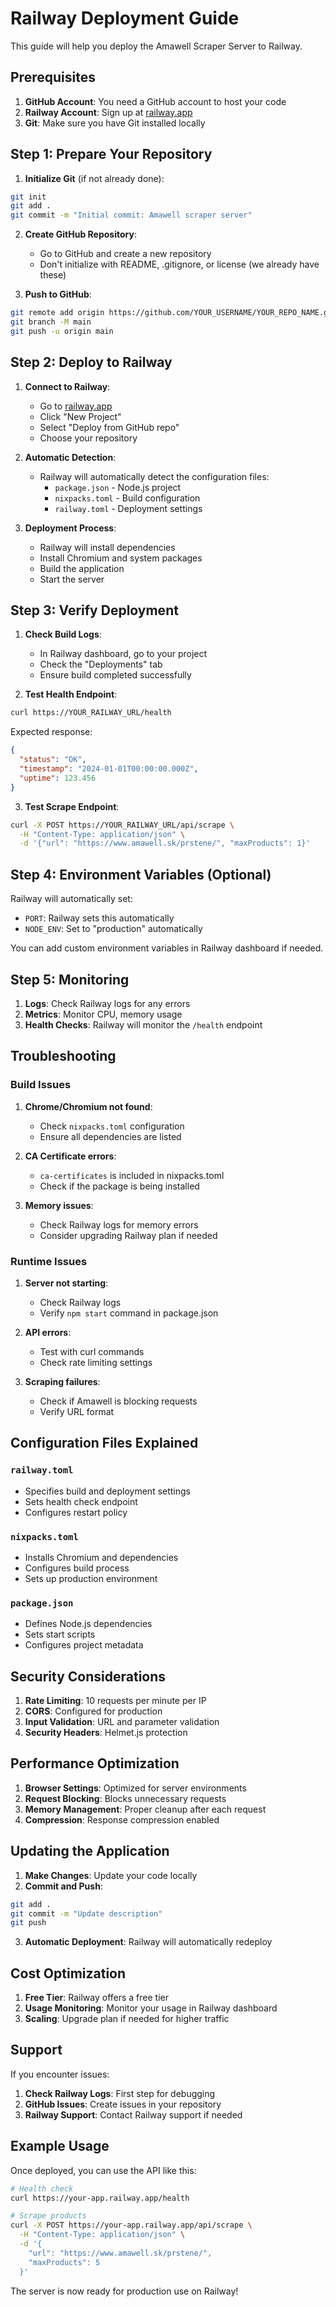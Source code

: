 # Railway Deployment Guide

This guide will help you deploy the Amawell Scraper Server to Railway.

## Prerequisites

1. **GitHub Account**: You need a GitHub account to host your code
2. **Railway Account**: Sign up at [railway.app](https://railway.app)
3. **Git**: Make sure you have Git installed locally

## Step 1: Prepare Your Repository

1. **Initialize Git** (if not already done):
```bash
git init
git add .
git commit -m "Initial commit: Amawell scraper server"
```

2. **Create GitHub Repository**:
   - Go to GitHub and create a new repository
   - Don't initialize with README, .gitignore, or license (we already have these)

3. **Push to GitHub**:
```bash
git remote add origin https://github.com/YOUR_USERNAME/YOUR_REPO_NAME.git
git branch -M main
git push -u origin main
```

## Step 2: Deploy to Railway

1. **Connect to Railway**:
   - Go to [railway.app](https://railway.app)
   - Click "New Project"
   - Select "Deploy from GitHub repo"
   - Choose your repository

2. **Automatic Detection**:
   - Railway will automatically detect the configuration files:
     - `package.json` - Node.js project
     - `nixpacks.toml` - Build configuration
     - `railway.toml` - Deployment settings

3. **Deployment Process**:
   - Railway will install dependencies
   - Install Chromium and system packages
   - Build the application
   - Start the server

## Step 3: Verify Deployment

1. **Check Build Logs**:
   - In Railway dashboard, go to your project
   - Check the "Deployments" tab
   - Ensure build completed successfully

2. **Test Health Endpoint**:
```bash
curl https://YOUR_RAILWAY_URL/health
```

Expected response:
```json
{
  "status": "OK",
  "timestamp": "2024-01-01T00:00:00.000Z",
  "uptime": 123.456
}
```

3. **Test Scrape Endpoint**:
```bash
curl -X POST https://YOUR_RAILWAY_URL/api/scrape \
  -H "Content-Type: application/json" \
  -d '{"url": "https://www.amawell.sk/prstene/", "maxProducts": 1}'
```

## Step 4: Environment Variables (Optional)

Railway will automatically set:
- `PORT`: Railway sets this automatically
- `NODE_ENV`: Set to "production" automatically

You can add custom environment variables in Railway dashboard if needed.

## Step 5: Monitoring

1. **Logs**: Check Railway logs for any errors
2. **Metrics**: Monitor CPU, memory usage
3. **Health Checks**: Railway will monitor the `/health` endpoint

## Troubleshooting

### Build Issues

1. **Chrome/Chromium not found**:
   - Check `nixpacks.toml` configuration
   - Ensure all dependencies are listed

2. **CA Certificate errors**:
   - `ca-certificates` is included in nixpacks.toml
   - Check if the package is being installed

3. **Memory issues**:
   - Check Railway logs for memory errors
   - Consider upgrading Railway plan if needed

### Runtime Issues

1. **Server not starting**:
   - Check Railway logs
   - Verify `npm start` command in package.json

2. **API errors**:
   - Test with curl commands
   - Check rate limiting settings

3. **Scraping failures**:
   - Check if Amawell is blocking requests
   - Verify URL format

## Configuration Files Explained

### `railway.toml`
- Specifies build and deployment settings
- Sets health check endpoint
- Configures restart policy

### `nixpacks.toml`
- Installs Chromium and dependencies
- Configures build process
- Sets up production environment

### `package.json`
- Defines Node.js dependencies
- Sets start scripts
- Configures project metadata

## Security Considerations

1. **Rate Limiting**: 10 requests per minute per IP
2. **CORS**: Configured for production
3. **Input Validation**: URL and parameter validation
4. **Security Headers**: Helmet.js protection

## Performance Optimization

1. **Browser Settings**: Optimized for server environments
2. **Request Blocking**: Blocks unnecessary requests
3. **Memory Management**: Proper cleanup after each request
4. **Compression**: Response compression enabled

## Updating the Application

1. **Make Changes**: Update your code locally
2. **Commit and Push**:
```bash
git add .
git commit -m "Update description"
git push
```

3. **Automatic Deployment**: Railway will automatically redeploy

## Cost Optimization

1. **Free Tier**: Railway offers a free tier
2. **Usage Monitoring**: Monitor your usage in Railway dashboard
3. **Scaling**: Upgrade plan if needed for higher traffic

## Support

If you encounter issues:

1. **Check Railway Logs**: First step for debugging
2. **GitHub Issues**: Create issues in your repository
3. **Railway Support**: Contact Railway support if needed

## Example Usage

Once deployed, you can use the API like this:

```bash
# Health check
curl https://your-app.railway.app/health

# Scrape products
curl -X POST https://your-app.railway.app/api/scrape \
  -H "Content-Type: application/json" \
  -d '{
    "url": "https://www.amawell.sk/prstene/",
    "maxProducts": 5
  }'
```

The server is now ready for production use on Railway! 